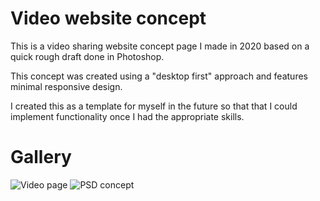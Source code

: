 # Video website concept
This is a video sharing website concept page I made in 2020 based on a quick rough draft done in Photoshop.

This concept was created using a "desktop first" approach and features minimal responsive design.

I created this as a template for myself in the future so that that I could implement functionality once I had the appropriate skills.

# Gallery
![Video page](https://cdn.discordapp.com/attachments/442126760893612033/1024838548257513533/unknown.png)
![PSD concept](https://cdn.discordapp.com/attachments/442126760893612033/1024839198966034543/unknown.png)